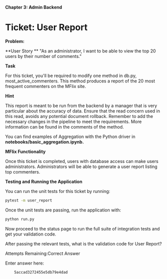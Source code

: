 **Chapter 3: Admin Backend**

# Ticket: User Report
**Problem:**

**User Story
**
"As an administrator, I want to be able to view the top 20 users by their number of comments."

**Task**

For this ticket, you'll be required to modify one method in db.py, most_active_commenters. This method produces a report of the 20 most frequent commenters on the MFlix site.

**Hint**

This report is meant to be run from the backend by a manager that is very particular about the accuracy of data. Ensure that the read concern used in this read, avoids any potential document rollback.
Remember to add the necessary changes in the pipeline to meet the requirements. More information can be found in the comments of the method.

You can find examples of Aggregation with the Python driver in **notebooks/basic_aggregation.ipynb.**

**MFlix Functionality**

Once this ticket is completed, users with database access can make users administrators. Administrators will be able to generate a user report listing top commenters.

**Testing and Running the Application**

You can run the unit tests for this ticket by running:

```bash
pytest -m user_report
```
Once the unit tests are passing, run the application with:

```bash
python run.py
```
Now proceed to the status page to run the full suite of integration tests and get your validation code.

After passing the relevant tests, what is the validation code for User Report?

Attempts Remaining:Correct Answer

Enter answer here:

        5accad3272455e5db79e4dad

